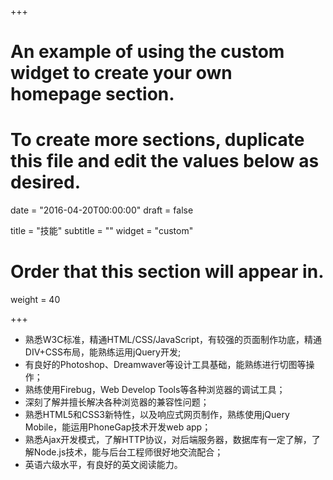 +++
# An example of using the custom widget to create your own homepage section.
# To create more sections, duplicate this file and edit the values below as desired.

date = "2016-04-20T00:00:00"
draft = false

title = "技能"
subtitle = ""
widget = "custom"

# Order that this section will appear in.
weight = 40

+++
- 熟悉W3C标准，精通HTML/CSS/JavaScript，有较强的页面制作功底，精通DIV+CSS布局，能熟练运用jQuery开发;
- 有良好的Photoshop、Dreamwaver等设计工具基础，能熟练进行切图等操作；
- 熟练使用Firebug，Web Develop Tools等各种浏览器的调试工具；
- 深刻了解并擅长解决各种浏览器的兼容性问题；
- 熟悉HTML5和CSS3新特性，以及响应式网页制作，熟练使用jQuery Mobile，能运用PhoneGap技术开发web app；
- 熟悉Ajax开发模式，了解HTTP协议，对后端服务器，数据库有一定了解，了解Node.js技术，能与后台工程师很好地交流配合；
- 英语六级水平，有良好的英文阅读能力。
